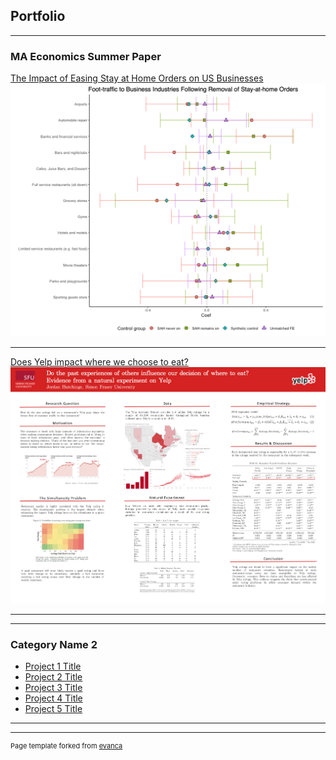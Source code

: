 ## Portfolio

---

### MA Economics Summer Paper

[The Impact of Easing Stay at Home Orders on US Businesses](/pdf/sah-removal-covid.pdf)
<img src="images/sah-coef.png?raw=true"/>

---
[Does Yelp impact where we choose to eat?](/pdf/SFU-Yelp-Thesis.pdf)
<img src="images/YelpPoster.pdf?raw=true"/>

---
<!-- [Project 3 Title](http://example.com/)
<img src="images/YelpPoster.pdf?raw=true"/> -->

---

### Category Name 2

- [Project 1 Title](http://example.com/)
- [Project 2 Title](http://example.com/)
- [Project 3 Title](http://example.com/)
- [Project 4 Title](http://example.com/)
- [Project 5 Title](http://example.com/)

---




---
<p style="font-size:11px">Page template forked from <a href="https://github.com/evanca/quick-portfolio">evanca</a></p>
<!-- Remove above link if you don't want to attibute -->
